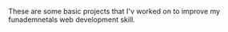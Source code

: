 These are some basic projects that I'v worked on to improve my funademnetals web development skill.
